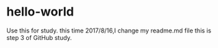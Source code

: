 # hello-world
Use this for study.
this time 2017/8/16,I change my readme.md file this is step 3 of GitHub study.
